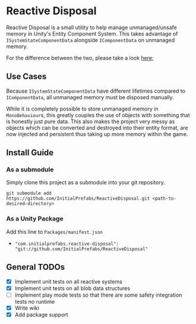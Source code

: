 # Reactive Disposal #

Reactive Disposal is a small utility to help manage unmanaged/unsafe memory in Unity's Entity Component System. This 
takes advantage of `ISystemStateComponentData` alongside `IComponentData` on unmanaged memory.

For the difference between the two, please take a look [here](https://docs.unity3d.com/Packages/com.unity.entities@0.0/manual/system_state_components.html);

## Use Cases ##
Because `ISystemStateComponentData` have different lifetimes compared to `IComponentData`, all unmanaged memory must be 
disposed manually.

While it is completely possible to store unmanaged memory in `MonoBehaviour`s, this greatly couples the use of objects 
with something that is honestly just pure data. This also makes the project very messy as objects which can be converted 
and destroyed into their entity format, are now injected and persistent thus taking up more memory within the game.

## Install Guide ##

### As a submodule ###

Simply clone this project as a submodule into your git repository.

```
git submodule add https://github.com/InitialPrefabs/ReactiveDisposal.git <path-to-desired-directory>
```

### As a Unity Package
Add this line to `Packages/manifest.json`

* `"com.initialprefabs.reactive-disposal": "git://github.com/InitialPrefabs/ReactiveDisposal"`

## General TODOs

* [x] Implement unit tests on all reactive systems
* [x] Implement unit tests on all blob data structures
* [ ] Implement play mode tests so that there are some safety integration tests no runtime
* [x] Write wiki
* [x] Add package support
